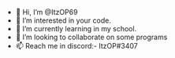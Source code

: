 - 👋 Hi, I’m @ItzOP69
- 👀 I’m interested in your code.
- 🌱 I’m currently learning in my school.
- 💞️ I’m looking to collaborate on some programs
- 📫 Reach me in discord:- ItzOP#3407

<!---
ItzOP69/ItzOP69 is a ✨ special ✨ repository because its `README.md` (this file) appears on your GitHub profile.
You can click the Preview link to take a look at your changes.
--->
